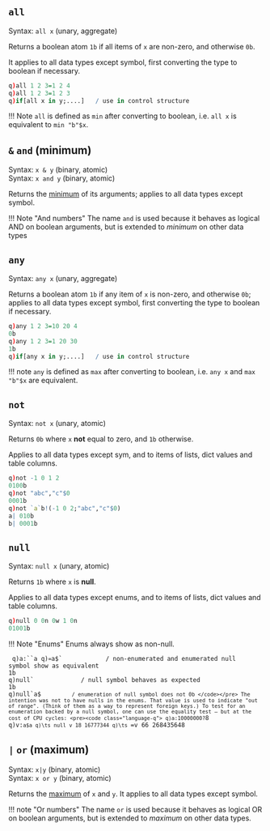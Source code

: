 ## `all`

Syntax: `all x` (unary, aggregate)

Returns a boolean atom `1b` if all items of `x` are non-zero, and otherwise `0b`. 

It applies to all data types except symbol, first converting the type to boolean if necessary.
```q
q)all 1 2 3=1 2 4
q)all 1 2 3=1 2 3
q)if[all x in y;....]   / use in control structure
```

!!! Note
    `all` is defined as `min` after converting to boolean, i.e. `all x` is equivalent to `min "b"$x`.


## `&` `and` (minimum)

Syntax: `x & y` (binary, atomic)  
Syntax: `x and y` (binary, atomic)

Returns the [minimum](arith-integer/#and-minimum) of its arguments; applies to all data types except symbol.

!!! Note "And numbers"
    The name `and` is used because it behaves as logical AND on boolean arguments, but is extended to _minimum_ on other data types


## `any`

Syntax: `any x` (unary, aggregate)

Returns a boolean atom `1b` if any item of `x` is non-zero, and otherwise `0b`; applies to all data types except symbol, first converting the type to boolean if necessary.
```q
q)any 1 2 3=10 20 4
0b
q)any 1 2 3=1 20 30
1b
q)if[any x in y;....]   / use in control structure
```

!!! note
    `any` is defined as `max` after converting to boolean, i.e. `any x` and `max "b"$x` are equivalent. 


## `not`

Syntax: `not x` (unary, atomic) 

Returns `0b` where `x` **not** equal to zero, and `1b` otherwise.

Applies to all data types except sym, and to items of lists, dict values and table columns.
```q
q)not -1 0 1 2
0100b
q)not "abc","c"$0
0001b
q)not `a`b!(-1 0 2;"abc","c"$0)
a| 010b
b| 0001b
```


## `null`

Syntax: `null x` (unary, atomic)

Returns `1b` where `x` is **null**.

Applies to all data types except enums, and to items of lists, dict values and table columns.
```q
q)null 0 0n 0w 1 0n
01001b
```

!!! Note "Enums"
    Enums always show as non-null.
    <pre><code class="language-q">
    q)a:``a
    q)`=`a$`            / non-enumerated and enumerated null symbol show as equivalent
    1b
    q)null`             / null symbol behaves as expected
    1b
    q)null`a$`          / enumeration of null symbol does not
    0b
    </code></pre>
    The intention was not to have nulls in the enums. That value is used to indicate "out of range". (Think of them as a way to represent foreign keys.) To test for an enumeration backed by a null symbol, one can use the equality test – but at the cost of CPU cycles:
    <pre><code class="language-q">
    q)a:10000000?`8
    q)v:`a$a
    q)\ts null v
    18 16777344
    q)\ts `=v
    66 268435648
    </code></pre>


## `|` `or` (maximum)

Syntax: `x|y` (binary, atomic)  
Syntax: `x or y` (binary, atomic)

Returns the [maximum](arith-integer/#or-maximum) of `x` and `y`. It applies to all data types except symbol.

!!! note "Or numbers" 
    The name `or` is used because it behaves as logical OR on boolean arguments, but is extended to _maximum_ on other data types.


